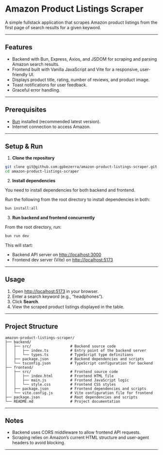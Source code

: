 # Amazon Product Listings Scraper

A simple fullstack application that scrapes Amazon product listings from the first page of search results for a given keyword.

---

## Features

- Backend with Bun, Express, Axios, and JSDOM for scraping and parsing Amazon search results.
- Frontend built with Vanilla JavaScript and Vite for a responsive, user-friendly UI.
- Displays product title, rating, number of reviews, and product image.
- Toast notifications for user feedback.
- Graceful error handling.

---

## Prerequisites

- [Bun](https://bun.sh/) installed (recommended latest version).
- Internet connection to access Amazon.

---

## Setup & Run

1. **Clone the repository**

```bash
git clone git@github.com:gpbezerra/amazon-product-listings-scraper.git
cd amazon-product-listings-scraper
```

2. **Install dependencies**

You need to install dependencies for both backend and frontend.

Run the following from the root directory to install dependencies in both:

```bash
bun install:all
```

3. **Run backend and frontend concurrently**

From the root directory, run:

```bash
bun run dev
```

This will start:

- Backend API server on [http://localhost:3000](http://localhost:3000)
- Frontend dev server (Vite) on [http://localhost:5173](http://localhost:5173)

---

## Usage

1. Open [http://localhost:5173](http://localhost:5173) in your browser.
2. Enter a search keyword (e.g., “headphones”).
3. Click **Search**.
4. View the scraped product listings displayed in the table.

---

## Project Structure

```
amazon-product-listings-scraper/
├── backend/
│   ├── src/                  # Backend source code
│   │   ├── index.ts          # Entry point of the backend server
│   │   └── types.ts          # TypeScript type definitions
│   ├── package.json          # Backend dependencies and scripts 
│   └── tsconfig.json         # TypeScript configuration for backend 
├── frontend/
│   ├── src/                  # Frontend source code
│   │   ├── index.html        # Frontend HTML file
│   │   ├── main.js           # Frontend JavaScript logic
│   │   └── style.css         # Frontend CSS styles
│   ├── package.json          # Frontend dependencies and scripts 
│   └── vite.config.js        # Vite configuration file for frontend
├── package.json              # Root dependencies and scripts
└── README.md                 # Project documentation
```

---

## Notes

- Backend uses CORS middleware to allow frontend API requests.
- Scraping relies on Amazon’s current HTML structure and user-agent headers to avoid blocking.

---